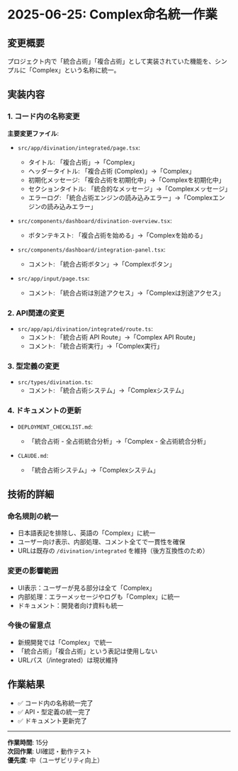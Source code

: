 # 2025-06-25: Complex命名統一作業

## 変更概要
プロジェクト内で「統合占術」「複合占術」として実装されていた機能を、シンプルに「Complex」という名称に統一。

## 実装内容

### 1. コード内の名称変更

**主要変更ファイル**:
- `src/app/divination/integrated/page.tsx`:
  - タイトル: 「複合占術」→「Complex」
  - ヘッダータイトル: 「複合占術 (Complex)」→「Complex」
  - 初期化メッセージ: 「複合占術を初期化中」→「Complexを初期化中」
  - セクションタイトル: 「統合的なメッセージ」→「Complexメッセージ」
  - エラーログ: 「統合占術エンジンの読み込みエラー」→「Complexエンジンの読み込みエラー」

- `src/components/dashboard/divination-overview.tsx`:
  - ボタンテキスト: 「複合占術を始める」→「Complexを始める」

- `src/components/dashboard/integration-panel.tsx`:
  - コメント: 「統合占術ボタン」→「Complexボタン」

- `src/app/input/page.tsx`:
  - コメント: 「統合占術は別途アクセス」→「Complexは別途アクセス」

### 2. API関連の変更

- `src/app/api/divination/integrated/route.ts`:
  - コメント: 「統合占術 API Route」→「Complex API Route」
  - コメント: 「統合占術実行」→「Complex実行」

### 3. 型定義の変更

- `src/types/divination.ts`:
  - コメント: 「統合占術システム」→「Complexシステム」

### 4. ドキュメントの更新

- `DEPLOYMENT_CHECKLIST.md`:
  - 「統合占術 - 全占術統合分析」→「Complex - 全占術統合分析」

- `CLAUDE.md`:
  - 「統合占術システム」→「Complexシステム」

## 技術的詳細

### 命名規則の統一
- 日本語表記を排除し、英語の「Complex」に統一
- ユーザー向け表示、内部処理、コメント全てで一貫性を確保
- URLは既存の `/divination/integrated` を維持（後方互換性のため）

### 変更の影響範囲
- UI表示：ユーザーが見る部分は全て「Complex」
- 内部処理：エラーメッセージやログも「Complex」に統一
- ドキュメント：開発者向け資料も統一

### 今後の留意点
- 新規開発では「Complex」で統一
- 「統合占術」「複合占術」という表記は使用しない
- URLパス（/integrated）は現状維持

## 作業結果
- ✅ コード内の名称統一完了
- ✅ API・型定義の統一完了
- ✅ ドキュメント更新完了

---
**作業時間**: 15分  
**次回作業**: UI確認・動作テスト  
**優先度**: 中（ユーザビリティ向上）